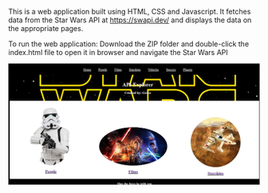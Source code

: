 This is a web application built using HTML, CSS and Javascript. It fetches data from the Star Wars API at https://swapi.dev/ and displays the data on the appropriate pages.

To run the web application:
Download the ZIP folder and double-click the index.html file to open it in browser and navigate the Star Wars API

<img src="https://github.com/Xxyumi-hub/StarWarsAPIExplorer/blob/main/screenshot.JPG" width="900"/>
